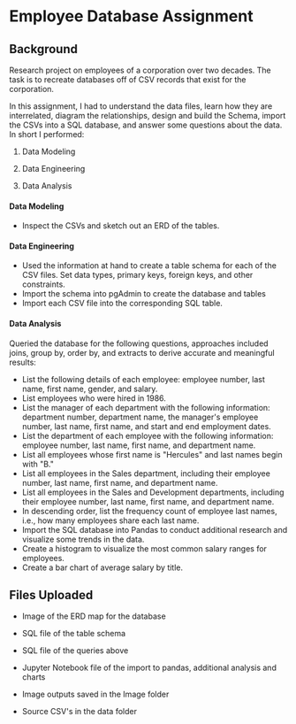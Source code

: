 # Employee Database Assignment



## Background

Research project on employees of a corporation over two decades. The task is to recreate databases off of CSV records that exist for the corporation.

In this assignment, I had to understand the data files, learn how they are interrelated, diagram the relationships, design and build the Schema, import the CSVs into a SQL database, and answer some questions about the data. In short I performed:

1. Data Modeling

2. Data Engineering

3. Data Analysis

   

#### Data Modeling

- Inspect the CSVs and sketch out an ERD of the tables. 


#### Data Engineering

* Used the information at hand to create a table schema for each of the CSV files. Set data types, primary keys, foreign keys, and other constraints.
* Import the schema into pgAdmin to create the database and tables
* Import each CSV file into the corresponding SQL table.

#### Data Analysis

Queried the database for the following questions, approaches included joins, group by, order by, and extracts to derive accurate and meaningful results:

- List the following details of each employee: employee number, last name, first name, gender, and salary.
- List employees who were hired in 1986.
- List the manager of each department with the following information: department number, department name, the manager's employee number, last name, first name, and start and end employment dates.
- List the department of each employee with the following information: employee number, last name, first name, and department name.
- List all employees whose first name is "Hercules" and last names begin with "B."
- List all employees in the Sales department, including their employee number, last name, first name, and department name.
- List all employees in the Sales and Development departments, including their employee number, last name, first name, and department name.
- In descending order, list the frequency count of employee last names, i.e., how many employees share each last name.
- Import the SQL database into Pandas to conduct additional research and visualize some trends in the data.
- Create a histogram to visualize the most common salary ranges for employees.
- Create a bar chart of average salary by title.

## Files Uploaded

* Image of the ERD map for the database

* SQL file of the table schema

* SQL file of  the queries above

* Jupyter Notebook file of the import to pandas, additional analysis and charts

* Image outputs saved in the Image folder

* Source CSV's in the data folder



